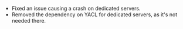 - Fixed an issue causing a crash on dedicated servers.
- Removed the dependency on YACL for dedicated servers, as it's not needed there.